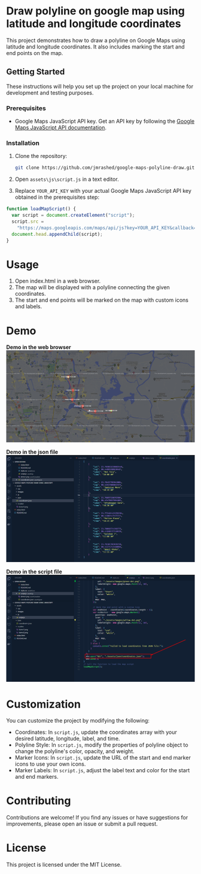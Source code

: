 # Draw polyline on google map using latitude and longitude coordinates

This project demonstrates how to draw a polyline on Google Maps using latitude and longitude coordinates. It also includes marking the start and end points on the map.

## Getting Started

These instructions will help you set up the project on your local machine for development and testing purposes.

### Prerequisites

- Google Maps JavaScript API key. Get an API key by following the [Google Maps JavaScript API documentation](https://developers.google.com/maps/documentation/javascript/get-api-key).

### Installation

1. Clone the repository:

   ```bash
   git clone https://github.com/jmrashed/google-maps-polyline-draw.git
   ```

2. Open `assets\js\script.js` in a text editor.
3. Replace `YOUR_API_KEY` with your actual Google Maps JavaScript API key obtained in the prerequisites step:

```javascript
function loadMapScript() {
  var script = document.createElement("script");
  script.src =
    "https://maps.googleapis.com/maps/api/js?key=YOUR_API_KEY&callback=initMap";
  document.head.appendChild(script);
}
```

# Usage

1. Open index.html in a web browser.
2. The map will be displayed with a polyline connecting the given coordinates.
3. The start and end points will be marked on the map with custom icons and labels.


# Demo 
**Demo in the web browser**
<img src="./assets/readme/demo1.png">



**Demo in the json file**
<img src="./assets/readme/demo2.png">


**Demo in the script file**
<img src="./assets/readme/demo3.png">





# Customization

You can customize the project by modifying the following:

- Coordinates: In `script.js`, update the coordinates array with your desired latitude, longitude, label, and time.
- Polyline Style: In `script.js`, modify the properties of polyline object to change the polyline's color, opacity, and weight.
- Marker Icons: In `script.js`, update the URL of the start and end marker icons to use your own icons.
- Marker Labels: In `script.js`, adjust the label text and color for the start and end markers.


# Contributing
Contributions are welcome! If you find any issues or have suggestions for improvements, please open an issue or submit a pull request.

# License
This project is licensed under the MIT License.
